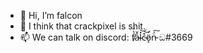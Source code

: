 - 👋 Hi, I’m falcon
- 👀 I think that crackpixel is shit.
- 📫 We can talk on discord: f̸̔̈́a̵̔̆l̴̽͝c̵͒͝ö̷̝́n̵̈́͠ ඞ#3669
